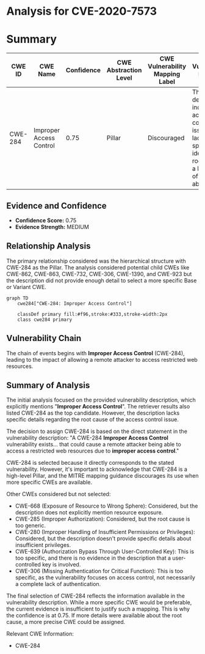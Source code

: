 # Analysis for CVE-2020-7573

# Summary
| CWE ID | CWE Name | Confidence | CWE Abstraction Level | CWE Vulnerability Mapping Label | CWE-Vulnerability Mapping Notes |
|---|---|---|---|---|---|
| CWE-284 | Improper Access Control | 0.75 | Pillar | Discouraged | The description indicates an access control issue, but lacks the specificity to identify the root cause at a lower level of abstraction. |

## Evidence and Confidence

*   **Confidence Score:** 0.75
*   **Evidence Strength:** MEDIUM

## Relationship Analysis
The primary relationship considered was the hierarchical structure with CWE-284 as the Pillar. The analysis considered potential child CWEs like CWE-862, CWE-863, CWE-732, CWE-306, CWE-1390, and CWE-923 but the description did not provide enough detail to select a more specific Base or Variant CWE.

```mermaid
graph TD
    cwe284["CWE-284: Improper Access Control"]
    
    classDef primary fill:#f96,stroke:#333,stroke-width:2px
    class cwe284 primary
```

## Vulnerability Chain
The chain of events begins with **Improper Access Control** (CWE-284), leading to the impact of allowing a remote attacker to access restricted web resources.

## Summary of Analysis
The initial analysis focused on the provided vulnerability description, which explicitly mentions "**Improper Access Control**". The retriever results also listed CWE-284 as the top candidate. However, the description lacks specific details regarding the root cause of the access control issue.

The decision to assign CWE-284 is based on the direct statement in the vulnerability description: "A CWE-284 **Improper Access Control** vulnerability exists... that could cause a remote attacker being able to access a restricted web resources due to **improper access control**."

CWE-284 is selected because it directly corresponds to the stated vulnerability. However, it's important to acknowledge that CWE-284 is a high-level Pillar, and the MITRE mapping guidance discourages its use when more specific CWEs are available.

Other CWEs considered but not selected:

*   CWE-668 (Exposure of Resource to Wrong Sphere): Considered, but the description does not explicitly mention resource exposure.
*   CWE-285 (Improper Authorization): Considered, but the root cause is too generic.
*   CWE-280 (Improper Handling of Insufficient Permissions or Privileges): Considered, but the description doesn't provide specific details about insufficient privileges.
*   CWE-639 (Authorization Bypass Through User-Controlled Key): This is too specific, and there is no evidence in the description that a user-controlled key is involved.
*   CWE-306 (Missing Authentication for Critical Function): This is too specific, as the vulnerability focuses on access control, not necessarily a complete lack of authentication.

The final selection of CWE-284 reflects the information available in the vulnerability description. While a more specific CWE would be preferable, the current evidence is insufficient to justify such a mapping. This is why the confidence is at 0.75. If more details were available about the root cause, a more precise CWE could be assigned.

Relevant CWE Information:
* CWE-284